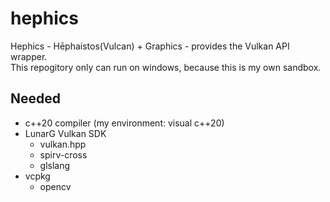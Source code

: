# hephics

Hephics - Hēphaistos(Vulcan) + Graphics - provides the Vulkan API wrapper. <br>
This repogitory only can run on windows, because this is my own sandbox. 

## Needed

- c++20 compiler (my environment: visual c++20)
- LunarG Vulkan SDK
  - vulkan.hpp
  - spirv-cross
  - glslang
- vcpkg
  - opencv
